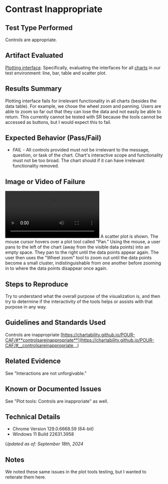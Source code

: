 # Contrast Inappropriate

## Test Type Performed

Controls are appropriate.

## Artifact Evaluated

[Plotting interface](https://docs.bokeh.org/en/latest/docs/user_guide/basic.html#ug-basic). Specifically, evaluating the interfaces for all [charts](https://quansight-labs.github.io/bokeh-a11y-audit/#_ts1723552414769) in our test environment: line, bar, table and scatter plot.

## Results Summary

Plotting interface fails for irrelevant functionality in all charts (besides the data table). For example, we chose the wheel zoom and panning. Users are able to zoom so far out that they can lose the data and not easily be able to return. This currently cannot be tested with SR because the tools cannot be accessed as buttons, but I would expect this to fail.

## Expected Behavior (Pass/Fail)

- _FAIL_ - All controls provided must not be irrelevant to the message, question, or task of the chart. Chart's interactive scope and functionality must not be too broad. The chart should if it can have irrelevant functionality removed.

## Image or Video of Failure

<video controls src="./assets/plot-tools_controls-inappropriate.mp4" title="Plot-tools_controls-inappropriate"></video>
A scatter plot is shown. The mouse cursor hovers over a plot tool called "Pan." Using the mouse, a user pans to the left of the chart (away from the visible data points) into an empty space. They pan to the right until the data points appear again. The user then uses the "Wheel zoom" tool to zoom out until the data points become a small cluster, indistinguishable from one another before zooming in to where the data points disappear once again.

## Steps to Reproduce

Try to understand what the overall purpose of the visualization is, and then try to determine if the interactivity of the tools helps or assists with that purpose in any way.

## Guidelines and Standards Used

Controls are inappropriate [https://chartability.github.io/POUR-CAF/#**controlsareinappropriate**](https://chartability.github.io/POUR-CAF/#__controlsareinappropriate__)

## Related Evidence

See "Interactions are not unforgivable."

## Known or Documented Issues

See "Plot tools: Controls are inapproriate" as well.

## Technical Details

- Chrome Version 129.0.6668.59 (64-bit)
- Windows 11 Build 22631.3958

_Updated as of: September 18th, 2024_

## Notes

We noted these same issues in the plot tools testing, but I wanted to reiterate them here.
